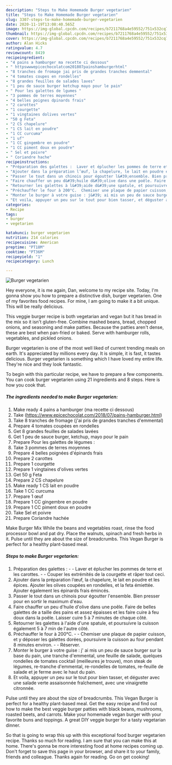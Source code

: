 ```yaml
---
description: "Steps to Make Homemade Burger vegetarien"
title: "Steps to Make Homemade Burger vegetarien"
slug: 3307-steps-to-make-homemade-burger-vegetarien
date: 2020-11-19T13:08:40.565Z
image: https://img-global.cpcdn.com/recipes/b7211768a4e59552/751x532cq70/burger-vegetarien-photo-principale-de-la-recette.jpg
thumbnail: https://img-global.cpcdn.com/recipes/b7211768a4e59552/751x532cq70/burger-vegetarien-photo-principale-de-la-recette.jpg
cover: https://img-global.cpcdn.com/recipes/b7211768a4e59552/751x532cq70/burger-vegetarien-photo-principale-de-la-recette.jpg
author: Alan Hicks
ratingvalue: 4.7
reviewcount: 8419
recipeingredient:
- "4 pains a hamburger ma recette ci dessous"
- " httpswwwepicechocolatcom201807painshamburgerhtml"
- "8 tranches de fromage jai pris de grandes tranches demmental"
- "4 tomates coupes en rondelles"
- "8 grandes feuilles de salades laves"
- "1 peu de sauce burger ketchup mayo pour le pain"
- " Pour les galettes de lgumes "
- "3 pommes de terres moyennes"
- "4 belles poignes dpinards frais"
- "2 carottes"
- "1 courgette"
- "1 vingtaines dolives vertes"
- "50 g Feta"
- "2 CS chapelure"
- "1 CS lait en poudre"
- "1 CC curcuma"
- "1 uf"
- "1 CC gingembre en poudre"
- "1 CC piment doux en poudre"
- " Sel et poivre"
- " Coriandre hache"
recipeinstructions:
- "Préparation des galettes :  Laver et éplucher les pommes de terre et les carottes.  Couper les extrémités de la courgette et râper tout ceci."
- "Ajouter dans la préparation l’œuf, la chapelure, le lait en poudre et les épices. Ajouter les olives coupées en rondelles, et la feta émiettée. Ajouter également les épinards frais émincés."
- "Passer le tout dans un chinois pour égoutter l&#39;ensemble. Bien presser pour en sortir le maximum d&#39;eau."
- "Faire chauffer un peu d&#39;huile d&#39;olive dans une poêle. Faire de belles galettes de a taille des pains et assez épaisses et les faire cuire à feu doux dans la poêle. Laisser cuire 5 à 7 minutes de chaque côté."
- "Retourner les galettes à l&#39;aide d&#39;une spatule, et poursuivre la cuisson également 5 à 7 min de l&#39;autre côté."
- "Préchauffer le four à 200°C.  Chemiser une plaque de papier cuisson, et y déposer les galettes dorées, poursuivre la cuisson au four pendant 8 minutes environ.  Réserver."
- "Monter le burger à votre guise : j&#39; ai mis un peu de sauce burger sur la base du pain, une tranche d&#39;emmental, une feuille de salade, quelques rondelles de tomates cocktail (meilleures je trouve), mon steak de légumes, re-tranche d&#39;emmental, re-rondelles de tomates, re-feuille de salade et je ferme avec le haut du pain."
- "Et voila, appuyer un peu sur le tout pour bien tasser, et déguster avec une salade verte assaisonnée fraîchement, avec une vinaigrette citronnée."
categories:
- Recipe
tags:
- burger
- vegetarien

katakunci: burger vegetarien 
nutrition: 214 calories
recipecuisine: American
preptime: "PT18M"
cooktime: "PT36M"
recipeyield: "1"
recipecategory: Lunch

---
```



![Burger vegetarien](https://img-global.cpcdn.com/recipes/b7211768a4e59552/751x532cq70/burger-vegetarien-photo-principale-de-la-recette.jpg)

Hey everyone, it is me again, Dan, welcome to my recipe site. Today, I'm gonna show you how to prepare a distinctive dish, burger vegetarien. One of my favorites food recipes. For mine, I am going to make it a bit unique. This will be really delicious.

This veggie burger recipe is both vegetarian and vegan but it has bread in the mix so it isn&#39;t gluten-free. Combine mashed beans, bread, chopped onions, and seasoning and make patties. Because the patties aren&#39;t dense, these are best when pan-fried or baked. Serve with hamburger rolls, vegetables, and pickled onions.

Burger vegetarien is one of the most well liked of current trending meals on earth. It's appreciated by millions every day. It is simple, it is fast, it tastes delicious. Burger vegetarien is something which I have loved my entire life. They're nice and they look fantastic.


To begin with this particular recipe, we have to prepare a few components. You can cook burger vegetarien using 21 ingredients and 8 steps. Here is how you cook that.

<!--inarticleads1-->

##### The ingredients needed to make Burger vegetarien:

1. Make ready 4 pains a hamburger (ma recette ci dessous)
1. Take  (https://www.epicechocolat.com/2018/07/pains-hamburger.html)
1. Take 8 tranches de fromage (j&#39;ai pris de grandes tranches d&#39;emmental)
1. Prepare 4 tomates coupées en rondelles
1. Get 8 grandes feuilles de salades lavées
1. Get 1 peu de sauce burger, ketchup, mayo pour le pain
1. Prepare  Pour les galettes de légumes :
1. Take 3 pommes de terres moyennes
1. Prepare 4 belles poignées d&#39;épinards frais
1. Prepare 2 carottes
1. Prepare 1 courgette
1. Prepare 1 vingtaines d&#39;olives vertes
1. Get 50 g Feta
1. Prepare 2 CS chapelure
1. Make ready 1 CS lait en poudre
1. Take 1 CC curcuma
1. Prepare 1 œuf
1. Prepare 1 CC gingembre en poudre
1. Prepare 1 CC piment doux en poudre
1. Take  Sel et poivre
1. Prepare  Coriandre hachée


Make Burger Mix While the beans and vegetables roast, rinse the food processor bowl and pat dry. Place the walnuts, spinach and fresh herbs in it. Pulse until they are about the size of breadcrumbs. This Vegan Burger is perfect for a healthy plant-based meal. 

<!--inarticleads2-->

##### Steps to make Burger vegetarien:

1. Préparation des galettes : -  - Laver et éplucher les pommes de terre et les carottes. -  - Couper les extrémités de la courgette et râper tout ceci.
1. Ajouter dans la préparation l’œuf, la chapelure, le lait en poudre et les épices. Ajouter les olives coupées en rondelles, et la feta émiettée. Ajouter également les épinards frais émincés.
1. Passer le tout dans un chinois pour égoutter l&#39;ensemble. Bien presser pour en sortir le maximum d&#39;eau.
1. Faire chauffer un peu d&#39;huile d&#39;olive dans une poêle. Faire de belles galettes de a taille des pains et assez épaisses et les faire cuire à feu doux dans la poêle. Laisser cuire 5 à 7 minutes de chaque côté.
1. Retourner les galettes à l&#39;aide d&#39;une spatule, et poursuivre la cuisson également 5 à 7 min de l&#39;autre côté.
1. Préchauffer le four à 200°C. -  - Chemiser une plaque de papier cuisson, et y déposer les galettes dorées, poursuivre la cuisson au four pendant 8 minutes environ. -  - Réserver.
1. Monter le burger à votre guise : j&#39; ai mis un peu de sauce burger sur la base du pain, une tranche d&#39;emmental, une feuille de salade, quelques rondelles de tomates cocktail (meilleures je trouve), mon steak de légumes, re-tranche d&#39;emmental, re-rondelles de tomates, re-feuille de salade et je ferme avec le haut du pain.
1. Et voila, appuyer un peu sur le tout pour bien tasser, et déguster avec une salade verte assaisonnée fraîchement, avec une vinaigrette citronnée.


Pulse until they are about the size of breadcrumbs. This Vegan Burger is perfect for a healthy plant-based meal. Get the easy recipe and find out how to make the best veggie burger patties with black beans, mushrooms, roasted beets, and carrots. Make your homemade vegan burger with your favorite buns and toppings. A great DIY veggie burger for a tasty vegetarian dinner. 

So that is going to wrap this up with this exceptional food burger vegetarien recipe. Thanks so much for reading. I am sure that you can make this at home. There's gonna be more interesting food at home recipes coming up. Don't forget to save this page in your browser, and share it to your family, friends and colleague. Thanks again for reading. Go on get cooking!
